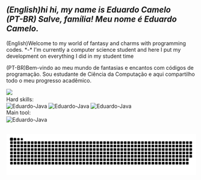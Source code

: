 <head><i><h2><div>
    (English)hi hi, my name is Eduardo Camelo
    </div>
   <div>
       (PT-BR) Salve, família! Meu nome é Eduardo Camelo.
   </div>
</h2></i></head>

<p>
    (English)Welcome to my world of fantasy and charms with programming codes. *-*
    I'm currently a computer science student and here I put my development on everything I did in my student time
</p>
<p>
        (PT-BR)Bem-vindo ao meu mundo de fantasias e encantos com códigos de programação.
        Sou estudante de Ciência da Computação e aqui compartilho todo o meu progresso acadêmico.
</p>
<div>
      <div>
  <img height="130cm" src="https://github-readme-stats.vercel.app/api?username=EduCamelo&show_icons=true&theme=dracula&include_all_commits=true&count_private=true"/>
  <div> 
</div>
<div>
    Hard skills:
    <div>
        <img align="center" alt="Eduardo-Java" height="30" width="40" src="https://cdn.jsdelivr.net/gh/devicons/devicon/icons/java/java-original.svg" />
        <img align="center" alt="Eduardo-Java" height="30" width="40" src="https://cdn.jsdelivr.net/gh/devicons/devicon/icons/python/python-original-wordmark.svg" />
        <img align="center" alt="Eduardo-Java" height="30" width="40" src="https://cdn.jsdelivr.net/gh/devicons/devicon/icons/c/c-original.svg" />
    </div>
</div>

<div>
    Main tool:
    <div>
     <img align="center" alt="Eduardo-Java" height="30" width="40" src="https://cdn.jsdelivr.net/gh/devicons/devicon/icons/vscode/vscode-original-wordmark.svg" />
    </div>
</div>

 ##

 <picture>
  <source media="(prefers-color-scheme: dark)" srcset="https://raw.githubusercontent.com/platane/platane/output/github-contribution-grid-snake-dark.svg">
  <source media="(prefers-color-scheme: light)" srcset="https://raw.githubusercontent.com/platane/platane/output/github-contribution-grid-snake.svg">
  <img alt="github contribution grid snake animation" src="https://raw.githubusercontent.com/platane/platane/output/github-contribution-grid-snake.svg">
</picture>

